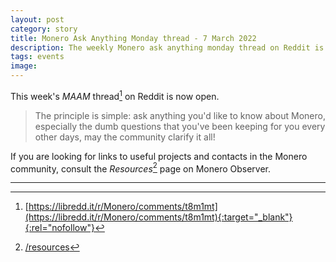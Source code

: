```yaml
---
layout: post
category: story
title: Monero Ask Anything Monday thread - 7 March 2022
description: The weekly Monero ask anything monday thread on Reddit is now open. Post your newbie questions so the community can help.
tags: events
image: 
---
```


This week's *MAAM* thread[^1] on Reddit is now open. 

> The principle is simple: ask anything you'd like to know about Monero, especially the dumb questions that you've been keeping for you every other days, may the community clarify it all!

If you are looking for links to useful projects and contacts in the Monero community, consult the *Resources*[^2] page on Monero Observer. 

---

[^1]: [https://libredd.it/r/Monero/comments/t8m1mt](https://libredd.it/r/Monero/comments/t8m1mt){:target="_blank"}{:rel="nofollow"}
[^2]: [/resources](/resources)
